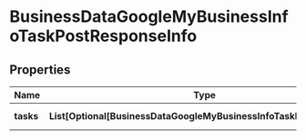 # BusinessDataGoogleMyBusinessInfoTaskPostResponseInfo


## Properties

| Name | Type | Description | Notes |
|------------ | ------------- | ------------- | -------------|
**tasks** | **List[Optional[BusinessDataGoogleMyBusinessInfoTaskPostTaskInfo]]** | array of tasks |[optional]|